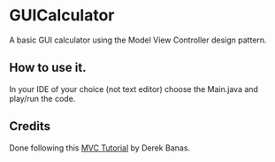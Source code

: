 # GUICalculator
A basic GUI calculator using the Model View Controller design pattern. 

## How to use it.
In your IDE of your choice (not text editor) choose the Main.java and play/run the code.

## Credits
Done following this [MVC Tutorial](https://www.youtube.com/watch?v=dTVVa2gfht8) by Derek Banas.
